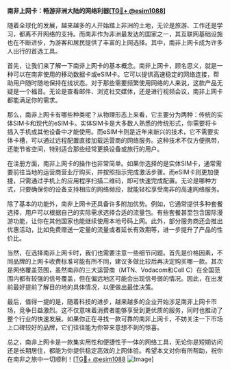 **南非上网卡：畅游非洲大陆的网络利器[[TG💪+ @esim1088](https://t.me/s/esim1088)]**

随着全球化的发展，越来越多的人开始踏上非洲的土地，无论是旅游、工作还是学习，都离不开网络的支持。而南非作为非洲最发达的国家之一，其互联网基础设施也在不断进步，为游客和居民提供了丰富的上网选择。其中，南非上网卡成为许多人出行的首选工具。

首先，让我们来了解一下南非上网卡的基本概念。南非上网卡，顾名思义，就是一种可以在南非使用的移动数据卡或eSIM卡。它可以提供高速稳定的网络连接，帮助用户随时随地保持在线状态。对于那些需要频繁使用网络的人来说，这款产品无疑是一个福音。无论是查看邮件、浏览社交媒体，还是进行视频会议，南非上网卡都能满足你的需求。

那么，南非上网卡有哪些种类呢？从物理形态上来看，它主要分为两种：传统的实体SIM卡和现代的eSIM卡。实体SIM卡是大多数人熟悉的传统形式，你需要将卡插入手机或其他设备中才能使用。而eSIM卡则是近年来新兴的技术，它不需要实体卡槽，可以通过远程配置直接加载运营商的网络服务。这种技术不仅方便携带，还能节省空间，特别适合那些经常更换设备或旅行的用户。

在注册方面，南非上网卡的操作也非常简单。如果你选择的是实体SIM卡，通常需要前往当地的运营商营业厅购买，并按照指示完成激活步骤。而eSIM卡则更加便捷，只需通过手机上的应用程序扫描二维码，即可快速完成配置。无论是哪种方式，只要确保你的设备支持相应的网络频段，就能轻松享受南非的高速网络服务。

除了基本的功能外，南非上网卡还具备许多附加优势。例如，它通常提供多种套餐选择，用户可以根据自己的实际需求选择合适的流量包。有些套餐甚至包含国际漫游功能，让你在其他国家也能继续使用本地号码上网。此外，部分服务商还会推出优惠活动，比如免费赠送一定量的流量或者延长有效期等，进一步提升了产品的性价比。

当然，在选择南非上网卡时，我们也需要注意一些细节问题。首先是价格因素，不同品牌的上网卡收费标准可能有所不同，建议多做比较后再决定购买哪一款。其次是网络覆盖范围，虽然南非的三大运营商（MTN、Vodacom和Cell C）在全国范围内都有较强的信号覆盖，但在偏远地区可能会出现信号弱的情况。因此，在出发前最好提前了解目的地的具体情况，以便做出最佳决策。

最后，值得一提的是，随着科技的进步，越来越多的企业开始涉足南非上网卡市场，竞争日益激烈。这不仅意味着消费者能够享受到更优质的服务，同时也推动了整个行业的快速发展。如果你正在寻找一款可靠的南非上网卡，不妨关注一下市场上口碑较好的品牌，它们往往能为你带来意想不到的惊喜。

总之，南非上网卡是一款集实用性和便捷性于一体的网络工具，无论你是短期访问还是长期居住，都能为你提供稳定高效的上网体验。希望本文对你有所帮助，祝你在南非之旅中一切顺利！[[TG💪+ @esim1088](https://t.me/s/esim1088) ![Image](https://i.postimg.cc/4NQfJmqS/Snipaste-2025-05-13-00-14-12.png)]